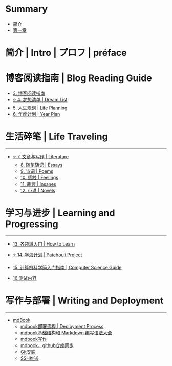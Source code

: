 # Summary

- [简介](intro.md)
- [第一章](chapter_1.md)

<!-- - [第二章](chapter_2.md) -->

# 简介 | Intro | プロフ | préface

<!-- - [1. 简介 | Intro | プロフ | préface](preface.md)
- [2. 最近更新 | Last Updated](last-updated.md) -->

# 博客阅读指南 | Blog Reading Guide

- [3. 博客阅读指南](blog-reading.md)
- [⭐ 4. 梦想清单 | Dream List](dream-list.md)
- [5. 人生规划 | Life Planning](planning.md)
- [6. 年度计划 | Year Plan](year-plan.md)

# 生活碎笔 | Life Traveling

---


- [⭐ 7. 文章与写作 | Literature](literature/README.md)
  - [8. 随笔随记 | Essays](literature/essays.md)
  - [9. 诗词 | Poems](literature/poems.md)
  - [10. 感触 | Feelings](literature/feelings.md)
  - [11. 胡言 | Insanes](literature/insanes.md)
  - [12. 小说 | Novels](literature/novels.md)

# 学习与进步 | Learning and Progressing

---

- [13. 各领域入门 | How to Learn](learning/intro.md)
- [⭐ 14. 学海计划 | Patchouli Project](learning/patchouli.md)
- [15. 计算机科学简入门指南 | Computer Science Guide](learning/cs-guide.md)

- [16.测试内容](./ceri.md)

# 写作与部署 | Writing and Deployment

---

- [mdBook](./technique/mdbook.md)
  - [mdbook部署流程 | Deployment Process](./technique/mdbookDeployment%20Process.md)
  - [mdbook基础结构和 Markdown 编写语法大全](./technique/grammatical%20structure.md)
  - [mdbook写作](./technique/write.md)
  - [mdbook，github仓库同步](./technique/github.md)
  - [Git安装](./technique/git.md)
  - [SSH推送](./technique/ssh.md)